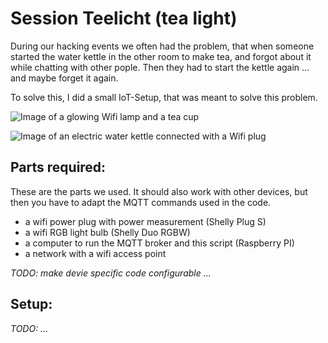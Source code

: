 # Session Teelicht (tea light)

During our hacking events we often had the problem, that when someone started
the water kettle in the other room to make tea, and forgot about it while
chatting with other pople. Then they had to start the kettle again ... and
maybe forget it again.

To solve this, I did a small IoT-Setup, that was meant to solve this problem.

![Image of a glowing Wifi lamp and a tea cup](images/lamp.png)

![Image of an electric water kettle connected with a Wifi plug](images/plug.png)


## Parts required:

These are the parts we used. It should also work with other devices, but then you have
to adapt the MQTT commands used in the code.

- a wifi power plug with power measurement (Shelly Plug S)
- a wifi RGB light bulb (Shelly Duo RGBW)
- a computer to run the MQTT broker and this script (Raspberry PI)
- a network with a wifi access point

*TODO: make devie specific code configurable ...*


## Setup:

*TODO: ...*

